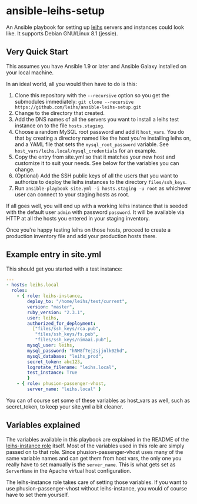 # ansible-leihs-setup

An Ansible playbook for setting up [leihs](http://github.com/zhdk/leihs) servers and instances could look like. It supports Debian GNU/Linux 8.1 (jessie).

## Very Quick Start

This assumes you have Ansible 1.9 or later and Ansible Galaxy installed on your local machine.

In an ideal world, all you would then have to do is this:

 1. Clone this repository with the `--recursive` option so you get the submodules immediately: `git clone --recursive https://github.com/leihs/ansible-leihs-setup.git`
 1. Change to the directory that created.
 1. Add the DNS names of all the servers you want to install a leihs test instance on to the file `hosts.staging`.
 1. Choose a random MySQL root password and add it `host_vars`. You do that by creating a directory named like the host you're installing leihs on, and a YAML file that sets the `mysql_root_password` variable. See `host_vars/leihs.local/mysql_credentials` for an example.
 1. Copy the entry from site.yml so that it matches your new host and customize it to suit your needs. See below for the variables you can change.
 1. (Optional) Add the SSH public keys of all the users that you want to authorize to deploy the leihs instances to the directory `files/ssh_keys`.
 1. Run `ansible-playbook site.yml -i hosts.staging -u root` as whichever user can connect to your staging hosts as root.

If all goes well, you will end up with a working leihs instance that is seeded with the default user `admin` with password `password`. It will be available via HTTP at all the hosts you entered in your staging inventory.

Once you're happy testing leihs on those hosts, proceed to create a production inventory file and add your production hosts there.

## Example entry in site.yml

This should get you started with a test instance:


```yaml
---
- hosts: leihs.local
  roles:
    - { role: leihs-instance,
        deploy_to: "/home/leihs/test/current",
        version: "master",
        ruby_version: "2.3.1",
        user: leihs,
        authorized_for_deployment:
          ["files/ssh_keys/rca.pub",
           "files/ssh_keys/fs.pub",
           "files/ssh_keys/nimaai.pub"],
        mysql_user: leihs,
        mysql_password: "hNM8f7ej2sjjnlk02hd",
        mysql_database: "leihs_prod",
        secret_token: abc123,
        logrotate_filename: "leihs.local",
        test_instance: True
        }
    - { role: phusion-passenger-vhost,
        server_name: "leihs.local" }
```

You can of course set some of these variables as host_vars as well, such as secret_token, to keep your site.yml a bit cleaner.

## Variables explained

The variables available in this playbook are explained in the README of the [leihs-instance role](https://github.com/leihs/ansible-leihs-instance) itself. Most of the variables used in this role are simply passed on to that role. Since phusion-passenger-vhost uses many of the same variable names and can get them from host vars, the only one you really have to set manually is the `server_name`. This is what gets set as `ServerName` in the Apache virtual host configuration.

The leihs-instance role takes care of setting those variables. If you want to use phusion-passenger-vhost without leihs-instance, you would of course have to set them yourself.

